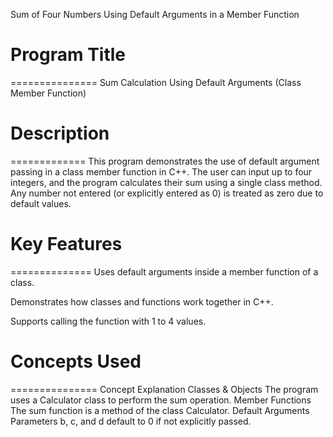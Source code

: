 Sum of Four Numbers Using Default Arguments in a Member Function

# Program Title
===============
Sum Calculation Using Default Arguments (Class Member Function)



# Description
=============
This program demonstrates the use of default argument passing in a class member function in C++.
The user can input up to four integers, and the program calculates their sum using a single class method.
Any number not entered (or explicitly entered as 0) is treated as zero due to default values.



# Key Features
==============
Uses default arguments inside a member function of a class.

Demonstrates how classes and functions work together in C++.

Supports calling the function with 1 to 4 values.



# Concepts Used
===============
Concept	Explanation
Classes & Objects	The program uses a Calculator class to perform the sum operation.
Member Functions	The sum function is a method of the class Calculator.
Default Arguments	Parameters b, c, and d default to 0 if not explicitly passed.

